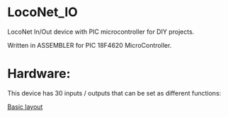 # LocoNet_IO
LocoNet In/Out device with PIC microcontroller for DIY projects.

Written in ASSEMBLER for PIC 18F4620 MicroController. 


# Hardware:

This device has 30 inputs / outputs that can be set as different functions:

[Basic layout](https://github.com/GeertGiebens/LocoNet_IO/blob/master/LOCONET%20IN%20UIT.png)


